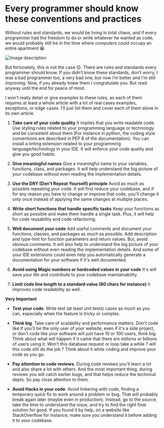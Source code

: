 # Every programmer should know these conventions and practices

Without rules and standards, we would be living in total chaos, and if every programmer had the freedom to do or write whatever he wanted as code, we would probably still be in the time where computers could occupy an entire apartment 😁.


![Image description](https://img.freepik.com/free-photo/sofware-developer-thinking-while-touching-beard-while-typing-laptop-sitting-desk-with-multiple-screens-parsing-code-focused-database-admin-working-with-team-coding-background_482257-33556.jpg)

But fortunately, this is not the case 😌. There are rules and standards every programmer should know. If you didn’t know these standards, don’t worry, I was a bad programmer too, a very bad one, but now I’m better and I’m still improving. Now, if you already knew them I congratulate you. But read anyway until the end for peace of mind.

I won’t really detail or give examples to these rules, as each of them requires at least a whole article with a lot of real cases examples, exceptions, or edge cases. I’ll just list them and cover each of them alone in its own article.


1. **Take care of your code quality**
It implies that you write readable code. Use styling rules related to your programming language or technology and be consistent about them (For instance in python, the coding style conventions are described in PEP 8 of the documentation). You can install a linting extension related to your programming language/technology in your IDE. It will enforce your code quality and give you good habits.


2. **Give meaningful names**
Give a meaningful name to your variables, functions, class, and packages. It will help understand the big picture of your 
codebase without even reading the implementation details.


3. **Use the DRY (Don't Repeat Yourself) principle**
Avoid as much as possible repeating your code. It will first reduce your codebase, and if for any reason you have to change or improve that code, you'll change it only once instead of applying the same changes at multiple places.


4. **Write short functions that handle specific tasks**
Keep your functions as short as possible and make them handle a single task. Plus, it will help for code reusability and code refactoring.


5. **Well document your code**
Add useful comments and document your functions, classes, and packages as much as possible. Add description and type-hint for function parameters and return values. But, avoid obvious comments. It will also help to understand the big picture of your codebase without even reading the implementation details. And some of your IDE extensions could even help you automatically generate a documentation for your software if it's well documented.


6. **Avoid using Magic numbers or hardcoded values in your code**
It's will save your life and contribute to your codebase maintainability.


7. **Limit code line length to a standard value (80 chars for instance)**
It improves code readability as well.


**Very Important**

- **Test your code**. Write test (at least unit tests) cases as much as you can, especially when the feature is tricky or complex.


- **Think big**. Take care of scalability and performance matters. Don't code like if you'll be the only user of your website, even if it's a side project, or don't code like your software will just have 10 or 100 users, think big. Think about what will happen if it came that there are millions or billions of users using it. Won't this database request or loop take a while ? will this code still do the job ? Think about it while coding and improve your code as you go.


- **Pay attention to code reviews**. During code reviews you'll learn a lot and also share a lot with others. And the most important thing, during reviews you will catch earlier bugs, and that helps reduce the technical depts. So pay close attention to them.


- **Avoid Hacks in your code**. Avoid tinkering with code, finding a temporary quick fix to work around a problem or bug. That will probably break again later (maybe even in production). Instead, go to the source, take the time to understand the issue, and try to find the right final solution for good. If you found it by help, on a website like StackOverflow for instance, make sure you understand it before adding it to your codebase.